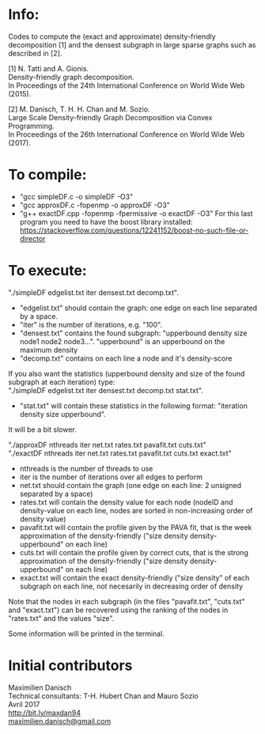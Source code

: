 # Info:

Codes to compute the (exact and approximate) density-friendly decomposition [1] and the densest subgraph in large sparse graphs such as described in [2].

[1] N. Tatti and A. Gionis.  
Density-friendly graph decomposition.  
In Proceedings of the 24th International Conference on World Wide Web (2015).

[2] M. Danisch, T. H. H. Chan and M. Sozio.  
Large Scale Density-friendly Graph Decomposition via Convex Programming.  
In Proceedings of the 26th International Conference on World Wide Web (2017).

# To compile:

- "gcc simpleDF.c -o simpleDF -O3"
- "gcc approxDF.c -fopenmp -o approxDF -O3"
- "g++ exactDF.cpp -fopenmp -fpermissive -o exactDF -O3" For this last program you need to have the boost library installed: https://stackoverflow.com/questions/12241152/boost-no-such-file-or-director


# To execute:

"./simpleDF edgelist.txt iter densest.txt decomp.txt".
- "edgelist.txt" should contain the graph: one edge on each line separated by a space.
- "iter" is the number of iterations, e.g. "100".
- "densest.txt" contains the found subgraph: "upperbound density size node1 node2 node3...". "upperbound" is an upperbound on the maximum density
- "decomp.txt" contains on each line a node and it's density-score

If you also want the statistics (upperbound density and size of the found subgraph at each iteration) type:  
"./simpleDF edgelist.txt iter densest.txt decomp.txt stat.txt".
- "stat.txt" will contain these statistics in the following format: "iteration density size upperbound".

It will be a bit slower.

"./approxDF nthreads iter net.txt rates.txt pavafit.txt cuts.txt"  
"./exactDF nthreads iter net.txt rates.txt pavafit.txt cuts.txt exact.txt"

- nthreads is the number of threads to use
- iter is the number of iterations over all edges to perform
- net.txt should contain the graph (one edge on each line: 2 unsigned separated by a space)
- rates.txt will contain the density value for each node (nodeID and density-value on each line, nodes are sorted in non-increasing order of density value)
- pavafit.txt will contain the profile given by the PAVA fit, that is the week approximation of the density-friendly ("size density density-upperbound" on each line)
- cuts.txt will contain the profile given by correct cuts, that is the strong approximation of the density-friendly ("size density density-upperbound" on each line)
- exact.txt will contain the exact density-friendly ("size density" of each subgraph on each line, not necesarily in decreasing order of density

Note that the nodes in each subgraph (in the files "pavafit.txt", "cuts.txt" and "exact.txt") can be recovered using the ranking of the nodes in "rates.txt" and the values "size".

Some information will be printed in the terminal.

# Initial contributors

Maximilien Danisch  
Technical consultants: T-H. Hubert Chan and Mauro Sozio  
Avril 2017  
http://bit.ly/maxdan94  
maximilien.danisch@gmail.com
